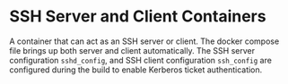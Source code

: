 # SSH Server and Client Containers

A container that can act as an SSH server or client. The docker compose file brings up both server and client automatically. 
The SSH server configuration `sshd_config`, and SSH client configuration `ssh_config` are configured during the build to 
enable Kerberos ticket authentication.

